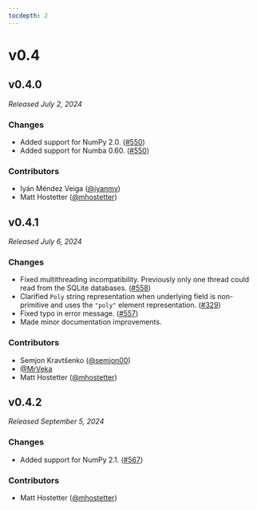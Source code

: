 ```yaml
---
tocdepth: 2
---
```


# v0.4

## v0.4.0

*Released July 2, 2024*

### Changes

- Added support for NumPy 2.0. ([#550](https://github.com/mhostetter/galois/pull/550))
- Added support for Numba 0.60. ([#550](https://github.com/mhostetter/galois/pull/550))

### Contributors

- Iyán Méndez Veiga ([@iyanmv](https://github.com/iyanmv))
- Matt Hostetter ([@mhostetter](https://github.com/mhostetter))

## v0.4.1

*Released July 6, 2024*

### Changes

- Fixed multithreading incompatibility. Previously only one thread could read from the SQLite databases. ([#558](https://github.com/mhostetter/galois/pull/558))
- Clarified `Poly` string representation when underlying field is non-primitive and uses the `"poly"` element representation. ([#329](https://github.com/mhostetter/galois/issues/329))
- Fixed typo in error message. ([#557](https://github.com/mhostetter/galois/pull/557))
- Made minor documentation improvements.

### Contributors

- Semjon Kravtšenko ([@semjon00](https://github.com/semjon00))
- [@MrVeka](https://github.com/MrVeka)
- Matt Hostetter ([@mhostetter](https://github.com/mhostetter))

## v0.4.2

*Released September 5, 2024*

### Changes

- Added support for NumPy 2.1. ([#567](https://github.com/mhostetter/galois/issues/567))

### Contributors

- Matt Hostetter ([@mhostetter](https://github.com/mhostetter))
